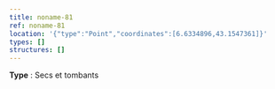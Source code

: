 ```yaml
---
title: noname-81
ref: noname-81
location: '{"type":"Point","coordinates":[6.6334896,43.1547361]}'
types: []
structures: []
---
```


**Type** : Secs et tombants  

